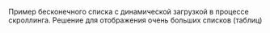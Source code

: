 Пример бесконечного списка с динамической загрузкой в процессе скроллинга.
Решение для отображения очень больших списков (таблиц)
